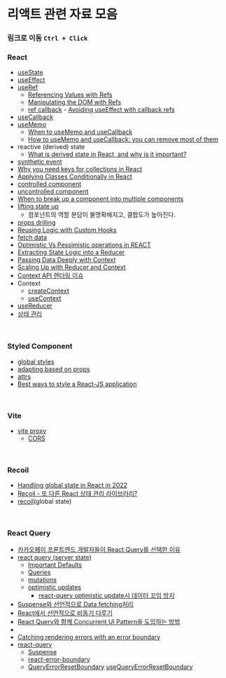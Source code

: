 # 리액트 관련 자료 모음

### 링크로 이동 `Ctrl + Click`

### React

- [useState](https://react.dev/reference/react/useState)
- [useEffect](https://react.dev/reference/react/useEffect)
- [useRef](https://beta.reactjs.org/reference/react/useRef)
  - [Referencing Values with Refs](https://beta.reactjs.org/learn/referencing-values-with-refs)
  - [Manipulating the DOM with Refs](https://beta.reactjs.org/learn/manipulating-the-dom-with-refs)
  - [ref callback](https://beta.reactjs.org/reference/react-dom/components/common#ref-callback) - [Avoiding useEffect with callback refs](https://tkdodo.eu/blog/avoiding-use-effect-with-callback-refs)
- [useCallback](https://beta.reactjs.org/reference/react/useCallback)
- [useMemo](https://beta.reactjs.org/reference/react/useMemo)
  - [When to useMemo and useCallback](https://kentcdodds.com/blog/usememo-and-usecallback)
  - [How to useMemo and useCallback: you can remove most of them](https://www.developerway.com/posts/how-to-use-memo-use-callback)
- reactive (derived) state
  - [What is derived state in React, and why is it important?](https://stackoverflow.com/questions/58288286/what-is-derived-state-in-react-and-why-is-it-important)
- [synthetic event](https://beta.reactjs.org/reference/react-dom/components/common#react-event-object)
- [Why you need keys for collections in React](https://paulgray.net/keys-in-react/)
- [Applying Classes Conditionally in React](https://www.pluralsight.com/guides/applying-classes-conditionally-react)
- [controlled component](https://beta.reactjs.org/reference/react-dom/components/input#controlling-an-input-with-a-state-variable)
- [uncontrolled component](https://ko.reactjs.org/docs/uncontrolled-components.html)
- [When to break up a component into multiple components](https://kentcdodds.com/blog/when-to-break-up-a-component-into-multiple-components)
- [lifting state up](https://beta.reactjs.org/learn/sharing-state-between-components)
  - 컴포넌트의 역할 분담이 불명확해지고, 결합도가 높아진다.
- [props drilling](https://beta.reactjs.org/learn/passing-data-deeply-with-context)
- [Reusing Logic with Custom Hooks](https://beta.reactjs.org/learn/reusing-logic-with-custom-hooks)
- [fetch data](https://poiemaweb-react.notion.site/46aaaaffa07246f9ab9673034947119b)
- [Optimistic Vs Pessimistic operations in REACT](https://chibueze.hashnode.dev/optimistic-vs-pessimistic-operations-in-react)
- [Extracting State Logic into a Reducer](https://react.dev/learn/extracting-state-logic-into-a-reducer)
- [Passing Data Deeply with Context](https://react.dev/learn/passing-data-deeply-with-context)
- [Scaling Up with Reducer and Context](https://react.dev/learn/scaling-up-with-reducer-and-context)
- [Context API 렌더링 이슈](https://jungpaeng.tistory.com/58)
- Context
  - [createContext](https://beta.reactjs.org/reference/react/createContext)
  - [useContext](https://beta.reactjs.org/reference/react/useContext)
- [useReducer](https://beta.reactjs.org/reference/react/useReducer)
- [상태 관리](https://maeng2418.github.io/react/state_management/)

<br>

### Styled Component

- [global styles](https://styled-components.com/docs/api#createglobalstyle)
- [adapting based on props](https://styled-components.com/docs/basics#adapting-based-on-props)
- [attrs](https://styled-components.com/docs/basics#attaching-additional-props)
- [Best ways to style a React-JS application](https://blog.devgenius.io/best-ways-to-style-a-react-js-application-c818b71f6341)

<br>

### Vite

- [vite proxy](https://vitejs-kr.github.io/config/server-options.html#server-proxy)
  - [CORS](https://velog.io/@sonwj0915/CORS%EC%99%80-Proxy%EB%A5%BC-%ED%99%9C%EC%9A%A9%ED%95%98%EC%97%AC-%ED%95%B4%EA%B2%B0%ED%95%98%EA%B8%B0)

<br>

### Recoil

- [Handling global state in React in 2022](https://www.osedea.com/en/blog/handling-global-state-in-react-in-2022)
- [Recoil - 또 다른 React 상태 관리 라이브러리?](https://ui.toast.com/weekly-pick/ko_20200616)
- [recoil](https://recoiljs.org/ko/)(global state)

<br>

### React Query

- [카카오페이 프론트엔드 개발자들이 React Query를 선택한 이유](https://tech.kakaopay.com/post/react-query-1/)
- [react query (server state)](https://tanstack.com/query/latest)
  - [Important Defaults](https://tanstack.com/query/latest/docs/react/guides/important-defaults)
  - [Queries](https://tanstack.com/query/latest/docs/react/guides/queries)
  - [mutations](https://tanstack.com/query/latest/docs/react/guides/mutations)
  - [optimistic updates](https://tanstack.com/query/v4/docs/react/guides/optimistic-updates)
    - [react-query optimistic update시 데이터 꼬임 방지](https://velog.io/@mskwon/react-query-cancel-queries)
- [Suspense와 선언적으로 Data fetching처리](https://fe-developers.kakaoent.com/2021/211127-211209-suspense/)
- [React에서 선언적으로 비동기 다루기](https://jbee.io/react/error-declarative-handling-1/)
- [React Query와 함께 Concurrent UI Pattern을 도입하는 방법](https://tech.kakaopay.com/post/react-query-2/#react-query%EC%99%80-%ED%95%A8%EA%BB%98-suspense%EC%99%80-error-boundary-%EC%82%AC%EC%9A%A9%ED%95%98%EA%B8%B0)
- [<Suspense>](https://react.dev/reference/react/Suspense)
- [Catching rendering errors with an error boundary](https://react.dev/reference/react/Component#catching-rendering-errors-with-an-error-boundary)
- [react-query]()
  - [Suspense](https://tanstack.com/query/v4/docs/react/guides/suspense)
  - [react-error-boundary](https://github.com/bvaughn/react-error-boundary#readme)
  - [QueryErrorResetBoundary](https://tanstack.com/query/v4/docs/react/reference/QueryErrorResetBoundary/) [useQueryErrorResetBoundary](https://tanstack.com/query/v4/docs/react/reference/useQueryErrorResetBoundary)
